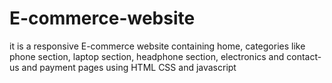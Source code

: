 # E-commerce-website
it is a responsive E-commerce website containing home, categories like phone section, laptop section, headphone section, electronics and contact-us and payment pages using HTML CSS and javascript
